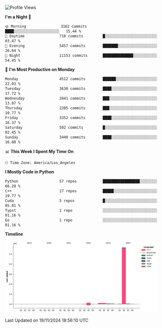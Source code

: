 <!--START_SECTION:waka-->
![Profile Views](http://img.shields.io/badge/Profile%20Views-7-blue)

**I'm a Night 🦉** 

```text
🌞 Morning                3162 commits        ████░░░░░░░░░░░░░░░░░░░░░   15.44 % 
🌆 Daytime                710 commits         █░░░░░░░░░░░░░░░░░░░░░░░░   03.47 % 
🌃 Evening                5457 commits        ███████░░░░░░░░░░░░░░░░░░   26.64 % 
🌙 Night                  11153 commits       ██████████████░░░░░░░░░░░   54.45 % 
```
📅 **I'm Most Productive on Monday** 

```text
Monday                   4512 commits        ██████░░░░░░░░░░░░░░░░░░░   22.03 % 
Tuesday                  3630 commits        ████░░░░░░░░░░░░░░░░░░░░░   17.72 % 
Wednesday                2841 commits        ███░░░░░░░░░░░░░░░░░░░░░░   13.87 % 
Thursday                 2205 commits        ███░░░░░░░░░░░░░░░░░░░░░░   10.77 % 
Friday                   3352 commits        ████░░░░░░░░░░░░░░░░░░░░░   16.37 % 
Saturday                 502 commits         █░░░░░░░░░░░░░░░░░░░░░░░░   02.45 % 
Sunday                   3440 commits        ████░░░░░░░░░░░░░░░░░░░░░   16.80 % 
```


📊 **This Week I Spent My Time On** 

```text
🕑︎ Time Zone: America/Los_Angeles
```

**I Mostly Code in Python** 

```text
Python                   57 repos            █████████████████░░░░░░░░   66.28 % 
C++                      17 repos            █████░░░░░░░░░░░░░░░░░░░░   19.77 % 
Cuda                     5 repos             █░░░░░░░░░░░░░░░░░░░░░░░░   05.81 % 
Typst                    1 repo              ░░░░░░░░░░░░░░░░░░░░░░░░░   01.16 % 
Go                       1 repo              ░░░░░░░░░░░░░░░░░░░░░░░░░   01.16 % 
```



**Timeline**

![Lines of Code chart](https://raw.githubusercontent.com/dwxrycb123/dwxrycb123/main/assets/bar_graph.png)


 Last Updated on 19/11/2024 18:56:10 UTC
<!--END_SECTION:waka-->
